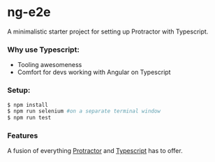 # ng-e2e

A minimalistic starter project for setting up Protractor with Typescript.

### Why use Typescript:
- Tooling awesomeness
- Comfort for devs working with Angular on Typescript

### Setup:
```bash
$ npm install
$ npm run selenium #on a separate terminal window
$ npm run test
```

### Features
A fusion of everything [Protractor](http://www.protractortest.org/#/) and [Typescript](https://www.typescriptlang.org/) has to offer.
